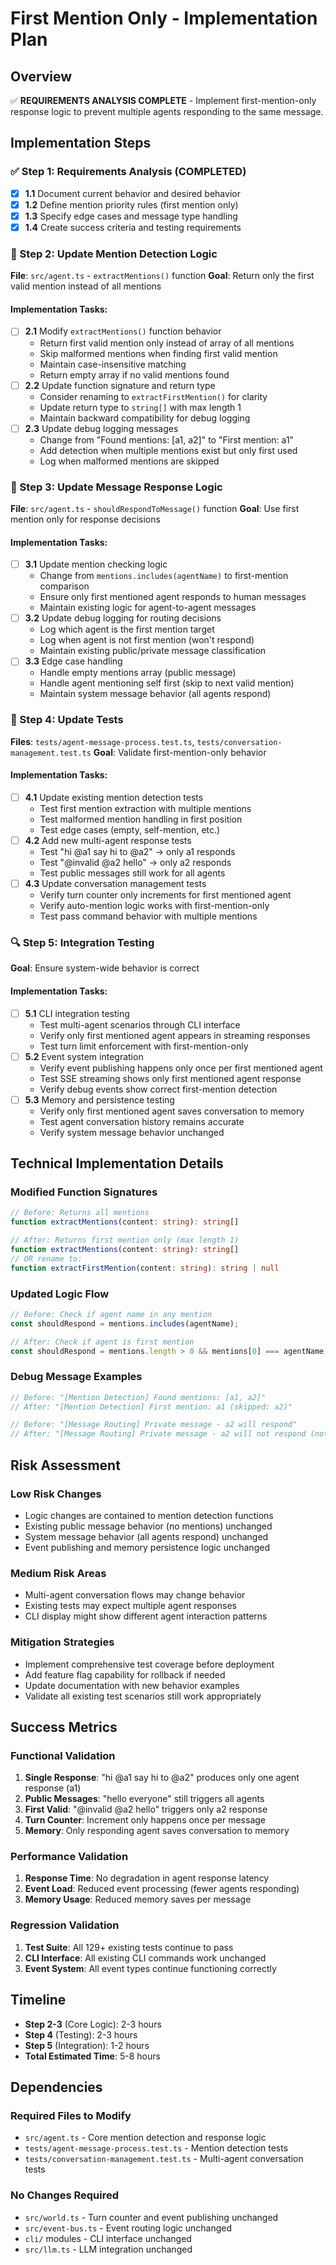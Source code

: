 # First Mention Only - Implementation Plan

## Overview
✅ **REQUIREMENTS ANALYSIS COMPLETE** - Implement first-mention-only response logic to prevent multiple agents responding to the same message.

## Implementation Steps

### ✅ Step 1: Requirements Analysis (COMPLETED)
- [x] **1.1** Document current behavior and desired behavior
- [x] **1.2** Define mention priority rules (first mention only)  
- [x] **1.3** Specify edge cases and message type handling
- [x] **1.4** Create success criteria and testing requirements

### 🔧 Step 2: Update Mention Detection Logic
**File**: `src/agent.ts` - `extractMentions()` function
**Goal**: Return only the first valid mention instead of all mentions

#### Implementation Tasks:
- [ ] **2.1** Modify `extractMentions()` function behavior
  - Return first valid mention only instead of array of all mentions
  - Skip malformed mentions when finding first valid mention
  - Maintain case-insensitive matching
  - Return empty array if no valid mentions found
- [ ] **2.2** Update function signature and return type
  - Consider renaming to `extractFirstMention()` for clarity
  - Update return type to `string[]` with max length 1
  - Maintain backward compatibility for debug logging
- [ ] **2.3** Update debug logging messages
  - Change from "Found mentions: [a1, a2]" to "First mention: a1" 
  - Add detection when multiple mentions exist but only first used
  - Log when malformed mentions are skipped

### 🔧 Step 3: Update Message Response Logic  
**File**: `src/agent.ts` - `shouldRespondToMessage()` function
**Goal**: Use first mention only for response decisions

#### Implementation Tasks:
- [ ] **3.1** Update mention checking logic
  - Change from `mentions.includes(agentName)` to first-mention comparison
  - Ensure only first mentioned agent responds to human messages
  - Maintain existing logic for agent-to-agent messages
- [ ] **3.2** Update debug logging for routing decisions
  - Log which agent is the first mention target
  - Log when agent is not first mention (won't respond)
  - Maintain existing public/private message classification
- [ ] **3.3** Edge case handling
  - Handle empty mentions array (public message)
  - Handle agent mentioning self first (skip to next valid mention)
  - Maintain system message behavior (all agents respond)

### 🧪 Step 4: Update Tests
**Files**: `tests/agent-message-process.test.ts`, `tests/conversation-management.test.ts`
**Goal**: Validate first-mention-only behavior

#### Implementation Tasks:
- [ ] **4.1** Update existing mention detection tests
  - Test first mention extraction with multiple mentions
  - Test malformed mention handling in first position
  - Test edge cases (empty, self-mention, etc.)
- [ ] **4.2** Add new multi-agent response tests
  - Test "hi @a1 say hi to @a2" → only a1 responds
  - Test "@invalid @a2 hello" → only a2 responds
  - Test public messages still work for all agents
- [ ] **4.3** Update conversation management tests
  - Verify turn counter only increments for first mentioned agent
  - Verify auto-mention logic works with first-mention-only
  - Test pass command behavior with multiple mentions

### 🔍 Step 5: Integration Testing
**Goal**: Ensure system-wide behavior is correct

#### Implementation Tasks:
- [ ] **5.1** CLI integration testing
  - Test multi-agent scenarios through CLI interface
  - Verify only first mentioned agent appears in streaming responses
  - Test turn limit enforcement with first-mention-only
- [ ] **5.2** Event system integration
  - Verify event publishing happens only once per first mentioned agent
  - Test SSE streaming shows only first mentioned agent response
  - Verify debug events show correct first-mention detection
- [ ] **5.3** Memory and persistence testing
  - Verify only first mentioned agent saves conversation to memory
  - Test agent conversation history remains accurate
  - Verify system message behavior unchanged

## Technical Implementation Details

### Modified Function Signatures
```typescript
// Before: Returns all mentions
function extractMentions(content: string): string[]

// After: Returns first mention only (max length 1)  
function extractMentions(content: string): string[]
// OR rename to:
function extractFirstMention(content: string): string | null
```

### Updated Logic Flow
```typescript
// Before: Check if agent name in any mention
const shouldRespond = mentions.includes(agentName);

// After: Check if agent is first mention
const shouldRespond = mentions.length > 0 && mentions[0] === agentName;
```

### Debug Message Examples
```typescript
// Before: "[Mention Detection] Found mentions: [a1, a2]"
// After: "[Mention Detection] First mention: a1 (skipped: a2)"

// Before: "[Message Routing] Private message - a2 will respond"  
// After: "[Message Routing] Private message - a2 will not respond (not first mention)"
```

## Risk Assessment

### Low Risk Changes
- Logic changes are contained to mention detection functions
- Existing public message behavior (no mentions) unchanged
- System message behavior (all agents respond) unchanged
- Event publishing and memory persistence logic unchanged

### Medium Risk Areas
- Multi-agent conversation flows may change behavior
- Existing tests may expect multiple agent responses
- CLI display might show different agent interaction patterns

### Mitigation Strategies
- Implement comprehensive test coverage before deployment
- Add feature flag capability for rollback if needed
- Update documentation with new behavior examples
- Validate all existing test scenarios still work appropriately

## Success Metrics

### Functional Validation
1. **Single Response**: "hi @a1 say hi to @a2" produces only one agent response (a1)
2. **Public Messages**: "hello everyone" still triggers all agents
3. **First Valid**: "@invalid @a2 hello" triggers only a2 response
4. **Turn Counter**: Increment only happens once per message
5. **Memory**: Only responding agent saves conversation to memory

### Performance Validation  
1. **Response Time**: No degradation in agent response latency
2. **Event Load**: Reduced event processing (fewer agents responding)
3. **Memory Usage**: Reduced memory saves per message

### Regression Validation
1. **Test Suite**: All 129+ existing tests continue to pass
2. **CLI Interface**: All existing CLI commands work unchanged
3. **Event System**: All event types continue functioning correctly

## Timeline

- **Step 2-3** (Core Logic): 2-3 hours
- **Step 4** (Testing): 2-3 hours  
- **Step 5** (Integration): 1-2 hours
- **Total Estimated Time**: 5-8 hours

## Dependencies

### Required Files to Modify
- `src/agent.ts` - Core mention detection and response logic
- `tests/agent-message-process.test.ts` - Mention detection tests
- `tests/conversation-management.test.ts` - Multi-agent conversation tests

### No Changes Required
- `src/world.ts` - Turn counter and event publishing unchanged
- `src/event-bus.ts` - Event routing logic unchanged  
- `cli/` modules - CLI interface unchanged
- `src/llm.ts` - LLM integration unchanged
